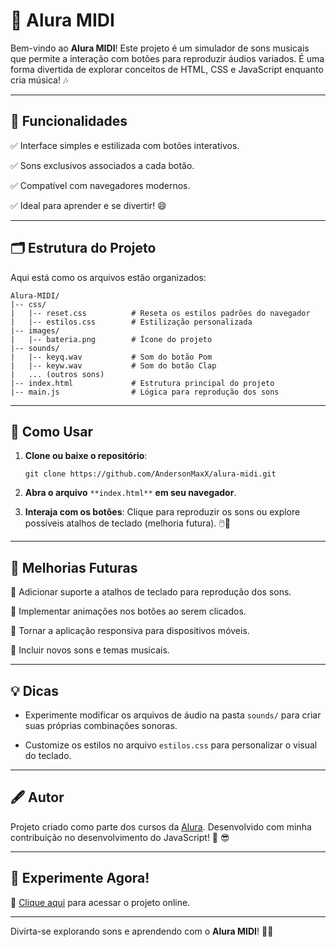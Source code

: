 # 🎵 Alura MIDI

Bem-vindo ao **Alura MIDI**! Este projeto é um simulador de sons musicais que permite a interação com botões para reproduzir áudios variados. É uma forma divertida de explorar conceitos de HTML, CSS e JavaScript enquanto cria música! 🎶

----------

## 🌟 Funcionalidades

✅ Interface simples e estilizada com botões interativos.

✅ Sons exclusivos associados a cada botão.

✅ Compatível com navegadores modernos.

✅ Ideal para aprender e se divertir! 😄

----------

## 🗂️ Estrutura do Projeto

Aqui está como os arquivos estão organizados:

```
Alura-MIDI/
|-- css/
|   |-- reset.css          # Reseta os estilos padrões do navegador
|   |-- estilos.css        # Estilização personalizada
|-- images/
|   |-- bateria.png        # Ícone do projeto
|-- sounds/
|   |-- keyq.wav           # Som do botão Pom
|   |-- keyw.wav           # Som do botão Clap
|   ... (outros sons)
|-- index.html             # Estrutura principal do projeto
|-- main.js                # Lógica para reprodução dos sons
```

----------

## 🚀 Como Usar

1.  **Clone ou baixe o repositório**:
    
    ```
    git clone https://github.com/AndersonMaxX/alura-midi.git
    ```
    
2.  **Abra o arquivo** `**index.html**` **em seu navegador**.
    
3.  **Interaja com os botões**: Clique para reproduzir os sons ou explore possíveis atalhos de teclado (melhoria futura). 🖱️🎹
    

----------

## 🎯 Melhorias Futuras

🔹 Adicionar suporte a atalhos de teclado para reprodução dos sons.

🔹 Implementar animações nos botões ao serem clicados.

🔹 Tornar a aplicação responsiva para dispositivos móveis.

🔹 Incluir novos sons e temas musicais.

----------

## 💡 Dicas

-   Experimente modificar os arquivos de áudio na pasta `sounds/` para criar suas próprias combinações sonoras.
    
-   Customize os estilos no arquivo `estilos.css` para personalizar o visual do teclado.
    

----------

## 🖋️ Autor

Projeto criado como parte dos cursos da [Alura](https://www.alura.com.br/). Desenvolvido com minha contribuição no desenvolvimento do JavaScript! 🚀 😎

----------

## 🥁 Experimente Agora!

🔗 [Clique aqui](https://alura-midi-beta-teal.vercel.app/) para acessar o projeto online.

----------

Divirta-se explorando sons e aprendendo com o **Alura MIDI**! 🌈🎹

